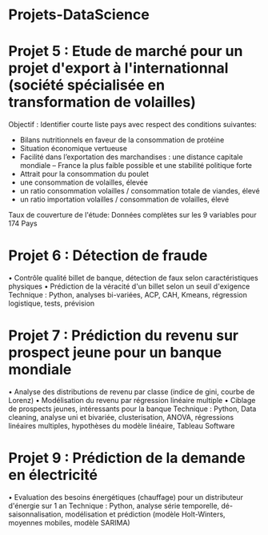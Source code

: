 # Projets-DataScience

# Projet 5 : Etude de marché pour un projet d'export à l'internationnal (société spécialisée en transformation de volailles)

Objectif : Identifier courte liste pays avec respect des conditions suivantes:

- Bilans nutritionnels en faveur de la consommation de protéine
- Situation économique vertueuse
- Facilité dans l’exportation des marchandises : une distance capitale mondiale – France la plus faible possible et une stabilité politique forte
- Attrait pour la consommation du poulet
- une consommation de volailles, élevée
- un ratio consommation volailles / consommation totale de viandes, élevé
- un ratio importation volailles / consommation de volailles, élevé

Taux de couverture de l'étude: Données complètes sur les 9 variables pour 174 Pays

# Projet 6 : Détection de fraude

• Contrôle qualité billet de banque, détection de faux selon caractéristiques physiques
• Prédiction de la véracité d'un billet selon un seuil d'exigence
Technique : Python, analyses bi-variées, ACP, CAH, Kmeans, régression logistique, tests, prévision

# Projet 7 : Prédiction du revenu sur prospect jeune pour un banque mondiale

• Analyse des distributions de revenu par classe (indice de gini, courbe de Lorenz)
• Modélisation du revenu par régression linéaire multiple
• Ciblage de prospects jeunes, intéressants pour la banque
Technique : Python, Data cleaning, analyse uni et bivariée, clusterisation, ANOVA, régressions linéaires multiples, hypothèses du modèle linéaire, Tableau Software

# Projet 9 : Prédiction de la demande en électricité

• Evaluation des besoins énergétiques (chauffage) pour un distributeur d'énergie sur 1 an
Technique : Python, analyse série temporelle, dé-saisonnalisation, modélisation et prédiction (modèle Holt-Winters, moyennes mobiles, modèle SARIMA)
